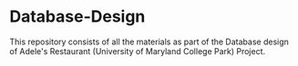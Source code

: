 # Database-Design
This repository consists of all the materials as part of the Database design of Adele's Restaurant (University of Maryland College Park) Project.
